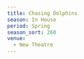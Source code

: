 ```yaml
---
title: Chasing Dolphins
season: In House
period: Spring
season_sort: 260
venue:
  - New Theatre
---
```



